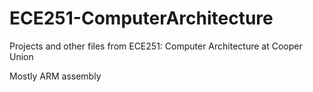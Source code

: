 # ECE251-ComputerArchitecture

Projects and other files from ECE251: Computer Architecture at Cooper Union

Mostly ARM assembly
